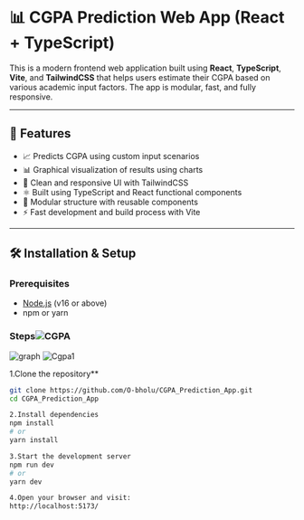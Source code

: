 # 📊 CGPA Prediction Web App (React + TypeScript)

This is a modern frontend web application built using **React**, **TypeScript**, **Vite**, and **TailwindCSS** that helps users estimate their CGPA based on various academic input factors. The app is modular, fast, and fully responsive.

---

## 🚀 Features

- 📈 Predicts CGPA using custom input scenarios  
- 📊 Graphical visualization of results using charts  
- 🎨 Clean and responsive UI with TailwindCSS  
- ⚛️ Built using TypeScript and React functional components  
- 🧩 Modular structure with reusable components  
- ⚡ Fast development and build process with Vite  

---

## 🛠️ Installation & Setup

### Prerequisites

- [Node.js](https://nodejs.org/) (v16 or above)
- npm or yarn

### Steps![CGPA](https://github.com/user-attachments/assets/2116ff30-49e3-4598-a5a3-5e25f8345fc3)
![graph](https://github.com/user-attachments/assets/8649fbf3-c6cc-4ad2-b227-be5eb6a4c113)
![Cgpa1](https://github.com/user-attachments/assets/8e82fb9d-0f13-481a-8413-18b94549e282)


1.Clone the repository**
```bash
git clone https://github.com/O-bholu/CGPA_Prediction_App.git
cd CGPA_Prediction_App

2.Install dependencies
npm install
# or
yarn install

3.Start the development server
npm run dev
# or
yarn dev

4.Open your browser and visit:
http://localhost:5173/

